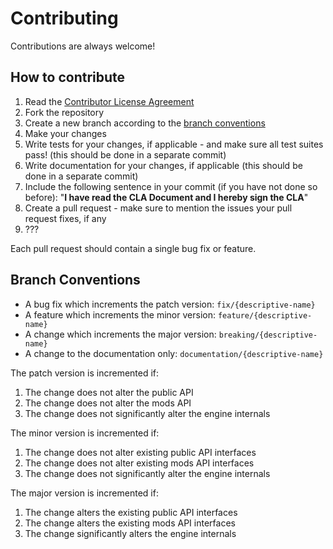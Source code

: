 # Contributing

Contributions are always welcome!

## How to contribute

1. Read the [Contributor License Agreement](cla/individual.md)
2. Fork the repository
3. Create a new branch according to the
   [branch conventions](#branch-conventions)
4. Make your changes
5. Write tests for your changes, if applicable - and make sure all test suites
   pass! (this should be done in a separate commit)
6. Write documentation for your changes, if applicable (this should be done in a
   separate commit)
7. Include the following sentence in your commit (if you have not done so
   before): "**I have read the CLA Document and I hereby sign the CLA**"
8. Create a pull request - make sure to mention the issues your pull request
   fixes, if any
9. ???

Each pull request should contain a single bug fix or feature.

## Branch Conventions

- A bug fix which increments the patch version: `fix/{descriptive-name}`
- A feature which increments the minor version: `feature/{descriptive-name}`
- A change which increments the major version: `breaking/{descriptive-name}`
- A change to the documentation only: `documentation/{descriptive-name}`

The patch version is incremented if:

1. The change does not alter the public API
2. The change does not alter the mods API
3. The change does not significantly alter the engine internals

The minor version is incremented if:

1. The change does not alter existing public API interfaces
2. The change does not alter existing mods API interfaces
3. The change does not significantly alter the engine internals

The major version is incremented if:

1. The change alters the existing public API interfaces
2. The change alters the existing mods API interfaces
3. The change significantly alters the engine internals

